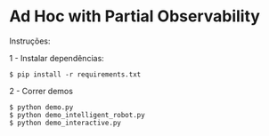 # Ad Hoc with Partial Observability

Instruções:

1 - Instalar dependências:
    
    $ pip install -r requirements.txt
    
2 - Correr demos
    
    $ python demo.py
    $ python demo_intelligent_robot.py
    $ python demo_interactive.py

